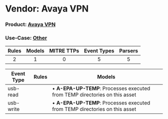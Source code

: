 Vendor: Avaya VPN
=================
### Product: [Avaya VPN](../ds_avaya_vpn_avaya_vpn.md)
### Use-Case: [Other](../../../../UseCases/uc_other.md)

| Rules | Models | MITRE TTPs | Event Types | Parsers |
|:-----:|:------:|:----------:|:-----------:|:-------:|
|   2   |   1    |     0      |      5      |    5    |

| Event Type | Rules | Models                                                                          |
| ---------- | ----- | ------------------------------------------------------------------------------- |
| usb-read   |       |  • <b>A-EPA-UP-TEMP</b>: Processes executed from TEMP directories on this asset |
| usb-write  |       |  • <b>A-EPA-UP-TEMP</b>: Processes executed from TEMP directories on this asset |